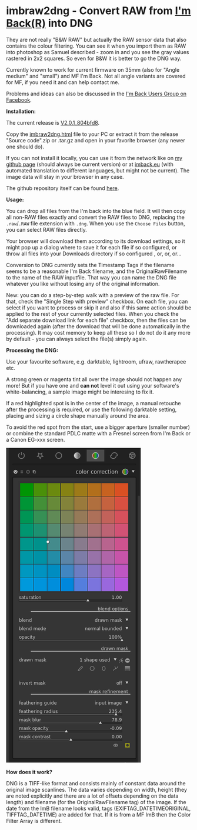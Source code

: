 # imbraw2dng - Convert RAW from [I'm Back(R)](https://imback.eu) into DNG
They are not really "B&W RAW" but actually the RAW sensor data that also contains the colour filtering. You can see it when you import them as RAW into photoshop as Samuel described - zoom in and you see the gray values rastered in 2x2 squares. So even for B&W it is better to go the DNG way.

Currently known to work for current firmware on 35mm (also for "Angle medium" and "small") and MF I'm Back. Not all angle variants are covered for MF, if you need it and can help contact me.

Problems and ideas can also be discussed in the [I'm Back Users Group on Facebook](https://www.facebook.com/groups/1212628099691211).

**Installation:**

The current release is [V2.0.1_804bfd8](https://github.com/shyrodgau/imbraw2dng/releases/tag/V2.0.1_804bfd8).

Copy the [imbraw2dng.html](https://github.com/shyrodgau/imbraw2dng/raw/master/imbraw2dng.html) file to your PC or extract it from the release "Source code".zip or .tar.gz and open in your favorite browser (any newer one should do).

If you can not install it locally, you can use it from the network like on [my github page](https://shyrodgau.github.io/imbraw2dng/imbraw2dng.html) (should always be current version) or at [imback.eu](https://imback.eu/home/im-back-raw-dng-converter-ib35/) (with automated translation to different languages, but might not be current). The image data will stay in your browser in any case.

The github repository itself can be found [here](https://github.com/shyrodgau/imbraw2dng).

**Usage:**

You can drop all files from the I'm back into the blue field. It will then copy all non-RAW files exactly and convert the RAW files to DNG, replacing the `.raw`/`.RAW` file extension with `.dng`. When you use the `Choose Files` button, you can select RAW files directly. 

Your browser will download them according to its download settings, so it might pop up a dialog where to save it for each file if so configured, or throw all files into your Downloads directory if so configured , or, or, or...

Conversion to DNG currently sets the Timestamp Tags if the filename seems to be a reasonable I'm Back filename, and the OriginalRawFilename to the name of the RAW inputfile. That way you can name the DNG file whatever you like without losing any of the original information.

New: you can do a step-by-step walk with a preview of the raw file. For that, check the "Single Step with preview" checkbox. On each file, you can select if you want to process or skip it and also if this same action should be applied to the rest of your currently selected files. When you check the "Add separate download link for each file" checkbox, then the files can be downloaded again (after the download that will be done automatically in the processing). It may cost memory to keep all these so I do not do it any more by default - you can always select the file(s) simply again.

**Processing the DNG:**

Use your favourite software, e.g. darktable, lightroom, ufraw, rawtherapee etc.

A strong green or magenta tint all over the image should not happen any more! But if you have one and **can not** level it out using your software's white-balancing, a sample image might be interesing to fix it.

If a red highlighted spot is in the center of the image, a manual retouche after the processing is required, or use the following darktable setting, placing and sizing a circle shape manually around the area.

To avoid the red spot from the start, use a bigger aperture (smaller number) or combine the standard PDLC matte with a Fresnel screen from I'm Back or a Canon EG-xxx screen.

![darktable sample agains red circle](https://github.com/shyrodgau/imbraw2dng/blob/master/helpstuff/darktable_redcircle.png?raw=true "darktable sample agains red circle")

**How does it work?**

DNG is a TIFF-like format and consists mainly of constant data around the original image scanlines. The data varies depending on width, height (they are noted explicitly and there are a lot of offsets depending on the data length) and filename (for the OriginalRawFilename tag) of the image. If the date from the ImB filename looks valid, tags (EXIFTAG_DATETIMEORIGINAL, TIFFTAG_DATETIME) are added for that. If it is from a MF ImB then the Color Filter Array is different.
